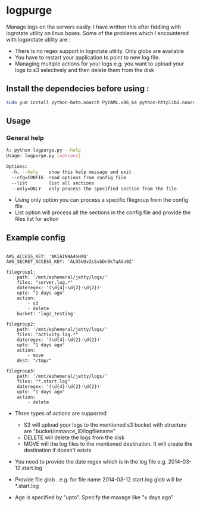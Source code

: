 # logpurge

Manage logs on the servers easily. I have written this after fiddling with logrotate utility on linux boxes. 
Some of the problems which I encountered with logorotate utility are :

- There is no regex support in logrotate utility. Only globs are available
- You have to restart your application to point to new log file.
- Managing multiple actions for your logs e.g. you want to upload your logs to s3 selectively and then delete them from the disk



## Install the dependecies before using :

``` sh
sudo yum install python-boto.noarch PyYAML.x86_64 python-httplib2.noarch -y
```

## Usage

### General help
``` sh
λ: python logpurge.py --help
Usage: logpurge.py [options]

Options:
  -h, --help    show this help message and exit
  --cfg=CONFIG  read options from config file
  --list        list all sections
  --only=ONLY   only process the specified section from the file
```


- Using only option you can process a specific filegroup from the config file
- List option will process all the sections in the config file and provide the files list for action

## Example config

```

AWS_ACCESS_KEY: 'AKIAIN4A4SHXQ'
AWS_SECRET_ACCESS_KEY: 'ALO5UUvZsSvbDn9kTqAGn9Z'

filegroup1:
    path: '/mnt/ephemeral/jetty/logs/'
    files: "server.log.*"
    dateregex: '(\d{4}-\d{2}-\d{2})'
    upto: "1 days ago"
    action:
        - s3
        - delete
    bucket: 'logs_testing'

filegroup2:
    path: '/mnt/ephemeral/jetty/logs/'
    files: "activity.log.*"
    dateregex: '(\d{4}-\d{2}-\d{2})'
    upto: "1 days ago"
    action:
        - move
    dest: "/tmp/"

filegroup3:
    path: '/mnt/ephemeral/jetty/logs/'
    files: "*.start.log"
    dateregex: '(\d{4}-\d{2}-\d{2})'
    upto: "1 days ago"
    action:
        - delete

```

- Three types of actions are supported 
  - S3 will upload your logs to the mentioned s3 bucket with structure are "bucket/instance_ID/logfilename"
  - DELETE will delete the logs from the disk
  - MOVE will the log files to the mentioned destination. It will create the destination if doesn't exists
  
- You need to provide the date regex which is in the log file e.g. 2014-03-12.start.log
- Provide file glob . e.g. for file name 2014-03-12.start.log glob will be *.start.log
- Age is specified by "upto". Specify the maxage like "x days ago"
